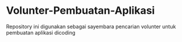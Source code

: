# Volunter-Pembuatan-Aplikasi
Repository ini digunakan sebagai sayembara pencarian volunter untuk pembuatan aplikasi dicoding
